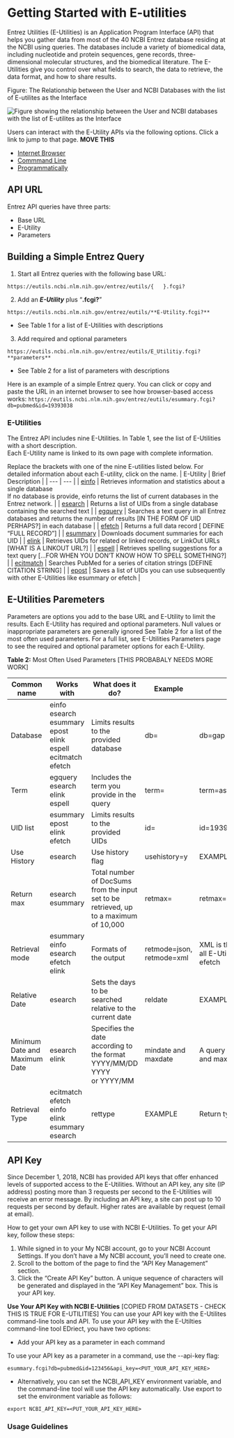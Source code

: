 # Getting Started with E-utilities

Entrez Utilities (E-Utilities) is an Application Program Interface (API) that helps you gather data from most of the 40 NCBI Entrez database residing at the NCBI using queries. The databases include a variety of biomedical data, including nucleotide and protein sequences, gene records, three-dimensional molecular structures, and the biomedical literature.  The E-Utilities give you control over what fields to search, the data to retrieve, the data format, and how to share results. 

Figure: The Relationship between the User and NCBI Databases with the list of E-utilites as the Interface

![Figure showing the relationship between the User and NCBI databases with the list of E-utilites as the Interface](eutilies/images/figure1.png)

Users can interact with the E-Utility APIs via the following options. Click a link to jump to that page. **MOVE THIS**
  * [Internet Browser](./access/browser.md)
  * [Commmand Line](./access/commandline.md)
  * [Programmatically](./access/programmatically.md)

## API URL

Entrez API queries have three parts:
 * Base URL
 * E-Utility
 * Parameters

## Building a Simple Entrez Query

 1. Start all Entrez queries with the following base URL:
 
```https://eutils.ncbi.nlm.nih.gov/entrez/eutils/{   }.fcgi?```

 2.	Add an _**E-Utility**_ plus “**.fcgi?**”

```https://eutils.ncbi.nlm.nih.gov/entrez/eutils/**E-Utility.fcgi?**```

  * See Table 1 for a list of E-Utilities with descriptions

 3.	Add required and optional parameters
   
```https://eutils.ncbi.nlm.nih.gov/entrez/eutils/E_Utilitiy.fcgi?**parameters**```

  * See Table 2 for a list of parameters with descriptions

Here is an example of a simple Entrez query. You can click or copy and paste the URL in an internet browser to see how browser-based access works:
```https://eutils.ncbi.nlm.nih.gov/entrez/eutils/esummary.fcgi?db=pubmed&id=19393038```

  

### E-Utilities
The Entrez API includes nine E-Utilities. In Table 1, see the list of E-Utilities with a short description.  
Each E-Utility name is linked to its own page with complete information.  

Replace the brackets with one of the nine E-utilities listed below. For detailed information about each E-utility, click on the name.
| E-Utility   | Brief Description | 
| --- | --- |
|   [einfo](./eutils/einfo.md)   |  Retrieves information and statistics about a single database <br>  If no database is provide, einfo returns the list of current databases in the Entrez network. |
|  [esearch](./eutils/esearch.md)    | Returns a list of UIDs from a single database containing the searched text    |
|  [egquery](./eutils/egquery.md)     |  Searches a text query in all Entrez databases and returns the number of results [IN THE FORM OF UID PERHAPS?]   in each database   |
|    [efetch](./eutils/efetch) | Returns a full data record  [ DEFINE “FULL RECORD”]    |
|   [esummary](./eutils/esummary.md)  	  |  Downloads document summaries for each UID   |
| [elink](./eutils/elink.md)     |  Retrieves UIDs for related or linked records, or LinkOut URLs  [WHAT IS A LINKOUT URL?]   |
| [espell](./eutils/espell.md)     |  	Retrieves spelling suggestions for a text query […FOR WHEN YOU DON’T KNOW HOW TO SPELL SOMETHING?]   |
|  [ecitmatch](./eutils/ecitmatch.md)  	  |  Searches PubMed for a series of citation strings   [DEFINE CITATION STRING]   |
|   	[epost](./eutils/epost.md)   |  Saves a list of UIDs you can use subsequently with other E-Utilities like esummary or efetch   |
   

## E-Utilities Paremeters
Parameters are options you add to the base URL and E-Utility to limit the results.  Each E-Utility has required and optional parameters. Null values or inappropriate parameters are generally ignored
See Table 2 for a list of the most often used parameters.   For a full list, see E-Utilities Parameters page to see the required and optional parameter options for each E-Utility.

**Table 2:** Most Often Used Parameters [THIS PROBABALY NEEDS MORE WORK] 

| Common name      | Works with          | What does it do?         | Example             | Notes     |
| --- | ---  | ---  | ---  | ---  |
| Database | einfo<br> esearch<br> esummary<br> epost<br> elink<br> espell<br> ecitmatch<br>efetch  | Limits results to the provided database | db=<entrez database query name>   | db=gap  |  
| Term    | egquery<br> esearch<br> elink<br> espell        | Includes the term you provide in the query     | term=<text>     | term=asthma     |
| UID list      | esummary<br>epost<br> elink<br> efetch       | Limits results to the provided UIDs    | id=<UID>     | id=19393038,30242208,29453458      |
| Use History      | esearch      | Use history flag            | usehistory=y         |    EXAMPLE                   |
| Return max      | esearch<br>esummary         | Total number of DocSums from the input set to be retrieved, up to a maximum of 10,000 | retmax=<maximum number of results you want>      | retmax=10       |
| Retrieval mode   | esummary<br> einfo<br> esearch<br> efetch<br> elink     | Formats of the output       | retmode=json, retmode=xml      | XML is the default<BR> all E-Utilities support JSON except efetch  |
| Relative Date       | esearch       | Sets the days to be searched relative to the current date   | reldate         |  EXAMPLE      |
| Minimum Date and Maximum Date | esearch<br> elink       | Specifies the date according to the format YYYY/MM/DD<br> YYYY<br> or YYYY/MM | mindate and maxdate    | A query must contain both mindate and maxdate parameters    |
| Retrieval Type     | ecitmatch<br> efetch<br> einfo<br> elink<br> esummary<br> esearch    | rettype     |   EXAMPLE   | Return types vary by E-Utility     |


## API Key

Since December 1, 2018, NCBI has provided API keys that offer enhanced levels of supported access to the E-Utilities. Without an API key, any site (IP address) posting more than 3 requests per second to the E-Utilities will receive an error message. By including an API key, a site can post up to 10 requests per second by default. Higher rates are available by request (email at email). 

How to get your own API key to use with NCBI E-Utilities.
To get your API key, follow these steps:
 1. While signed in to your My NCBI account, go to your NCBI Account Settings. If you don’t have a My NCBI account, you’ll need to create one.
 2. Scroll to the bottom of the page to find the “API Key Management” section.
 3. Click the “Create API Key” button. A unique sequence of characters will be generated and displayed in the “API Key Management” box. This is your API key.

**Use Your API Key with NCBI E-Utilities**   [COPIED FROM DATASETS - CHECK THIS IS TRUE FOR E-UTILITIES]
You can use your API key with the E-Utilites command-line tools and API. To use your API key with the E-Utilties command-line tool EDriect, you have two options:
  * Add your API key as a parameter in each command

To use your API key as a parameter in a command, use the --api-key flag:

```esummary.fcgi?db=pubmed&id=123456&api_key=<PUT_YOUR_API_KEY_HERE>```
  * Alternatively, you can set the NCBI_API_KEY environment variable, and the command-line tool will use the API key automatically. Use export to set the environment variable as follows:

```export NCBI_API_KEY=<PUT_YOUR_API_KEY_HERE>```

### Usage Guidelines


